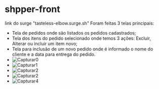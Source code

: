 # shpper-front
link do surge "tasteless-elbow.surge.sh"
Foram feitas 3 telas principais:
- Tela de pedidos onde são listados os pedidos cadastrados;
- Tela dos itens do pedido selecionado onde temos 3 ações: Excluir, Alterar ou incluir um item novo;
- Tela para inclusão de um novo pedido onde é informado o nome do cliente e a data para entrega do pedido.
- ![Capturar0](https://user-images.githubusercontent.com/85194667/146702572-b31b2d30-3371-4362-b420-a66332c078ca.PNG)
- ![Capturar1](https://user-images.githubusercontent.com/85194667/146702613-28890184-5ede-4183-82f0-2cea95b369b3.PNG)
- ![Capturar2](https://user-images.githubusercontent.com/85194667/146702629-ac19ec28-8ae5-41a7-937c-24af54f301cb.PNG)
- ![Capturar2](https://user-images.githubusercontent.com/85194667/146702643-67feaa0d-80f5-441a-a3c8-379d6c87862b.PNG)
- ![Capturar4](https://user-images.githubusercontent.com/85194667/146702654-f93a9244-9814-4459-830b-37de567165d9.PNG)



